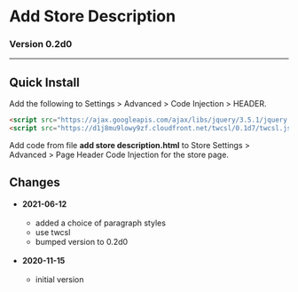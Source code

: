 # Add Store Description

### Version 0.2d0

---

## Quick Install

Add the following to Settings > Advanced > Code Injection > HEADER.

```html
<script src="https://ajax.googleapis.com/ajax/libs/jquery/3.5.1/jquery.min.js"></script>
<script src="https://d1j8mu9lowy9zf.cloudfront.net/twcsl/0.1d7/twcsl.js"></script>
```

Add code from file **add store description.html** to Store Settings > Advanced >
Page Header Code Injection for the store page.

## Changes

* **2021-06-12**
<br><br>
  * added a choice of paragraph styles
  * use twcsl
  * bumped version to 0.2d0
  <br><br>
* **2020-11-15**
<br><br>
  * initial version
